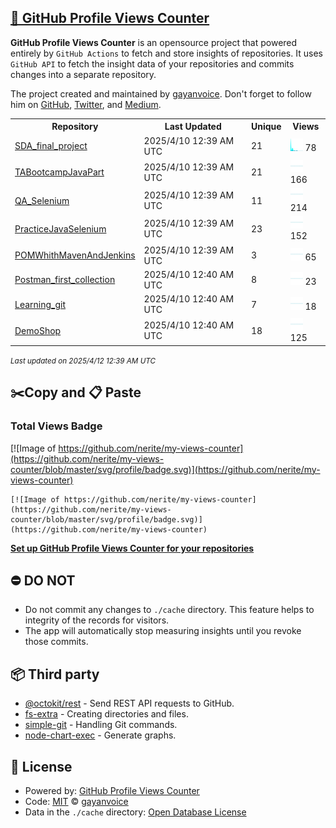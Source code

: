 ## [🚀 GitHub Profile Views Counter](https://github.com/gayanvoice/github-profile-views-counter)
**GitHub Profile Views Counter** is an opensource project that powered entirely by  `GitHub Actions` to fetch and store insights of repositories.
It uses `GitHub API` to fetch the insight data of your repositories and commits changes into a separate repository.

The project created and maintained by [gayanvoice](https://github.com/gayanvoice). Don't forget to follow him on [GitHub](https://github.com/gayanvoice), [Twitter](https://twitter.com/gayanvoice), and [Medium](https://gayanvoice.medium.com/).

<table>
	<tr>
		<th>
			Repository
		</th>
		<th>
			Last Updated
		</th>
		<th>
			Unique
		</th>
		<th>
			Views
		</th>
	</tr>
	<tr>
		<td>
			<a href="https://github.com/nerite/my-views-counter/tree/master/readme/405877089/year.md">
				SDA_final_project
			</a>
		</td>
		<td>
			2025/4/10 12:39 AM UTC
		</td>
		<td>
			21
		</td>
		<td>
			<img alt="Response time graph" src="https://github.com/nerite/my-views-counter/raw/master/graph/405877089/small/year.png" height="20"> 78
		</td>
	</tr>
	<tr>
		<td>
			<a href="https://github.com/nerite/my-views-counter/tree/master/readme/517565501/year.md">
				TABootcampJavaPart
			</a>
		</td>
		<td>
			2025/4/10 12:39 AM UTC
		</td>
		<td>
			21
		</td>
		<td>
			<img alt="Response time graph" src="https://github.com/nerite/my-views-counter/raw/master/graph/517565501/small/year.png" height="20"> 166
		</td>
	</tr>
	<tr>
		<td>
			<a href="https://github.com/nerite/my-views-counter/tree/master/readme/437118261/year.md">
				QA_Selenium
			</a>
		</td>
		<td>
			2025/4/10 12:39 AM UTC
		</td>
		<td>
			11
		</td>
		<td>
			<img alt="Response time graph" src="https://github.com/nerite/my-views-counter/raw/master/graph/437118261/small/year.png" height="20"> 214
		</td>
	</tr>
	<tr>
		<td>
			<a href="https://github.com/nerite/my-views-counter/tree/master/readme/442742397/year.md">
				PracticeJavaSelenium
			</a>
		</td>
		<td>
			2025/4/10 12:39 AM UTC
		</td>
		<td>
			23
		</td>
		<td>
			<img alt="Response time graph" src="https://github.com/nerite/my-views-counter/raw/master/graph/442742397/small/year.png" height="20"> 152
		</td>
	</tr>
	<tr>
		<td>
			<a href="https://github.com/nerite/my-views-counter/tree/master/readme/459752966/year.md">
				POMWhithMavenAndJenkins
			</a>
		</td>
		<td>
			2025/4/10 12:39 AM UTC
		</td>
		<td>
			3
		</td>
		<td>
			<img alt="Response time graph" src="https://github.com/nerite/my-views-counter/raw/master/graph/459752966/small/year.png" height="20"> 65
		</td>
	</tr>
	<tr>
		<td>
			<a href="https://github.com/nerite/my-views-counter/tree/master/readme/407480595/year.md">
				Postman_first_collection
			</a>
		</td>
		<td>
			2025/4/10 12:40 AM UTC
		</td>
		<td>
			8
		</td>
		<td>
			<img alt="Response time graph" src="https://github.com/nerite/my-views-counter/raw/master/graph/407480595/small/year.png" height="20"> 23
		</td>
	</tr>
	<tr>
		<td>
			<a href="https://github.com/nerite/my-views-counter/tree/master/readme/407146012/year.md">
				Learning_git
			</a>
		</td>
		<td>
			2025/4/10 12:40 AM UTC
		</td>
		<td>
			7
		</td>
		<td>
			<img alt="Response time graph" src="https://github.com/nerite/my-views-counter/raw/master/graph/407146012/small/year.png" height="20"> 18
		</td>
	</tr>
	<tr>
		<td>
			<a href="https://github.com/nerite/my-views-counter/tree/master/readme/545485979/year.md">
				DemoShop
			</a>
		</td>
		<td>
			2025/4/10 12:40 AM UTC
		</td>
		<td>
			18
		</td>
		<td>
			<img alt="Response time graph" src="https://github.com/nerite/my-views-counter/raw/master/graph/545485979/small/year.png" height="20"> 125
		</td>
	</tr>
</table>

<small><i>Last updated on 2025/4/12 12:39 AM UTC</i></small>

## ✂️Copy and 📋 Paste
### Total Views Badge
[![Image of https://github.com/nerite/my-views-counter](https://github.com/nerite/my-views-counter/blob/master/svg/profile/badge.svg)](https://github.com/nerite/my-views-counter)

```readme
[![Image of https://github.com/nerite/my-views-counter](https://github.com/nerite/my-views-counter/blob/master/svg/profile/badge.svg)](https://github.com/nerite/my-views-counter)
```
[**Set up GitHub Profile Views Counter for your repositories**](https://github.com/gayanvoice/github-profile-views-counter)
## ⛔ DO NOT
- Do not commit any changes to `./cache` directory. This feature helps to integrity of the records for visitors.
- The app will automatically stop measuring insights until you revoke those commits.
## 📦 Third party

- [@octokit/rest](https://www.npmjs.com/package/@octokit/rest) - Send REST API requests to GitHub.
- [fs-extra](https://www.npmjs.com/package/fs-extra) - Creating directories and files.
- [simple-git](https://www.npmjs.com/package/simple-git) - Handling Git commands.
- [node-chart-exec](https://www.npmjs.com/package/node-chart-exec) - Generate graphs.
## 📄 License
- Powered by: [GitHub Profile Views Counter](https://github.com/gayanvoice/github-profile-views-counter)
- Code: [MIT](./LICENSE) © [gayanvoice](https://github.com/gayanvoice)
- Data in the `./cache` directory: [Open Database License](https://opendatacommons.org/licenses/odbl/1-0/)